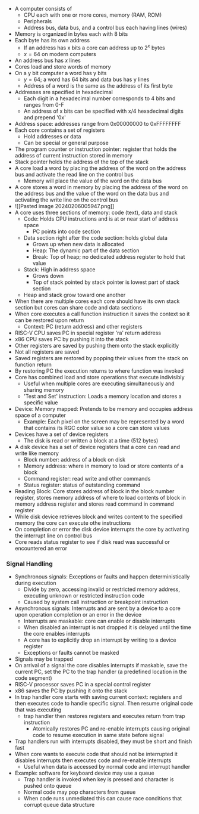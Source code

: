 - A computer consists of 
	- CPU each with one or more cores, memory (RAM, ROM)
	- Peripherals
	- Address bus, data bus, and a control bus each having lines (wires)
- Memory is organized in bytes each with 8 bits
- Each byte has its own address
	- If an address has x bits a core can address up to $2^x$ bytes
	- $x=64$ on modern computers
- An address bus has $x$ lines
- Cores load and store words of memory
- On a y bit computer a word has y bits
	- $y=64$; a word has 64 bits and data bus has y lines
	- Address of a word is the same as the address of its first byte
- Addresses are specified in hexadecimal
	- Each digit in a hexadecimal number corresponds to 4 bits and ranges from 0-F
	- An address of x bits can be specified with x/4 hexadecimal digits and prepend '0x'
- Address space: addresses range from 0x00000000 to 0xFFFFFFFF
- Each core contains a set of registers
	- Hold addresses or data
	- Can be special or general purpose
- The program counter or instruction pointer: register that holds the address of current instruction stored in memory
- Stack pointer holds the address of the top of the stack
- A core load a word by placing the address of the word on the address bus and activate the read line on the control bus
	- Memory will place the value of the word on the data bus
- A core stores a word in memory by placing the address of the word on the address bus and the value of the word on the data bus and activating the write line on the control bus
- ![[Pasted image 20240206005947.png]]
- A core uses three sections of memory: code (text), data and stack
	- Code: Holds CPU instructions and is at or near start of address space
		- PC points into code section
	- Data section right after the code section: holds global data 
		- Grows up when new data is allocated
		- Heap: The dynamic part of the data section
		- Break: Top of heap; no dedicated address register to hold that value
	- Stack: High in address space
		- Grows down
		- Top of stack pointed by stack pointer is lowest part of stack section
	- Heap and stack grow toward one another
- When there are multiple cores each core should have its own stack section but cores can share code and data sections
- When core executes a call function instruction it saves the context so it can be restored upon return
	- Context: PC (return address) and other registers
- RISC-V CPU saves PC in special register 'ra' return address
- x86 CPU saves PC by pushing it into the stack
- Other registers are saved by pushing them onto the stack explicitly
- Not all registers are saved
- Saved registers are restored by popping their values from the stack on function return
- By restoring PC the execution returns to where function was invoked
- Core has combined load and store operations that execute indivisibly
	- Useful when multiple cores are executing simultaneously and sharing memory
	- 'Test and Set' instruction: Loads a memory location and stores a specific value
- Device: Memory mapped: Pretends to be memory and occupies address space of a computer
	- Example: Each pixel on the screen may be represented by a word that contains its RGC color value so a core can store values
- Devices have a set of device registers
	- The disk is read or written a block at a time (512 bytes)
- A disk device has a set of device registers that a core can read and write like memory
	- Block number: address of a block on disk
	- Memory address: where in memory to load or store contents of a block
	- Command register: read write and other commands
	- Status register: status of outstanding command
- Reading Block: Core stores address of block in the block number register, stores memory address of where to load contents of block in memory address register and stores read command in command register
- While disk device retrieves block and writes content to the specified memory the core can execute othe instructions
- On completion or error the disk device interrupts the core by activating the interrupt line on control bus
- Core reads status register to see if disk read was successful or encountered an error
### Signal Handling
- Synchronous signals: Exceptions or faults and happen deterministically during execution
	- Divide by zero, accessing invalid or restricted memory address, executing unknown or restricted instruction code
	- Caused by system call instruction or breakpoint instruction
- Asynchronous signals: Interrupts and are sent by a device to a core upon operation completion or an error in the device
	- Interrupts are maskable: core can enable or disable interrupts
	- When disabled an interrupt is not dropped it is delayed until the time the core enables interrupts
	- A core has to explicitly drop an interrupt by writing to a device register
	- Exceptions or faults cannot be masked
- Signals may be trapped
- On arrival of a signal the core disables interrupts if maskable, save the current PC, set the PC to the trap handler (a predefined location in the code segment)
- RISC-V processor saves PC in a special control register
- x86 saves the PC by pushing it onto the stack
- In trap handler core starts with saving current context: registers and then executes code to handle specific signal. Then resume original code that was executing
	- trap handler then restores registers and executes return from trap instruction
		- Atomically restores PC and re-enable interrupts causing original code to resume execution in same state before signal
- Trap handlers run with interrupts disabled, they must be short and finish fast
- When core wants to execute code that should not be interrupted it disables interrupts then executes code and re-enable interrupts
	- Useful when data is accessed by normal code and interrupt handler
- Example: software for keyboard device may use a queue
	- Trap handler is invoked when key is pressed and character is pushed onto queue
	- Normal code may pop characters from queue
	- When code runs unmediated this can cause race conditions that corrupt queue data structure